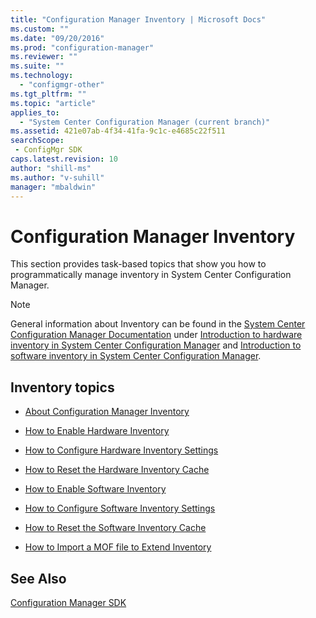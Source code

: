 ```yaml
---
title: "Configuration Manager Inventory | Microsoft Docs"
ms.custom: ""
ms.date: "09/20/2016"
ms.prod: "configuration-manager"
ms.reviewer: ""
ms.suite: ""
ms.technology:
  - "configmgr-other"
ms.tgt_pltfrm: ""
ms.topic: "article"
applies_to:
  - "System Center Configuration Manager (current branch)"
ms.assetid: 421e07ab-4f34-41fa-9c1c-e4685c22f511searchScope: - ConfigMgr SDK
caps.latest.revision: 10
author: "shill-ms"
ms.author: "v-suhill"
manager: "mbaldwin"
---
```

# Configuration Manager Inventory
This section provides task-based topics that show you how to programmatically manage inventory in System Center Configuration Manager.  

> [!NOTE]
>  General information about Inventory can be found in the [System Center Configuration Manager Documentation](https://docs.microsoft.com/sccm/index) under [Introduction to hardware inventory in System Center Configuration Manager](https://docs.microsoft.com/sccm/core/clients/manage/inventory/introduction-to-hardware-inventory) and [Introduction to software inventory in System Center Configuration Manager](https://docs.microsoft.com/sccm/core/clients/manage/inventory/introduction-to-software-inventory).  

## Inventory topics  

-   [About Configuration Manager Inventory](../../../../develop/core/clients/inventory/about-configuration-manager-inventory.md)  

-   [How to Enable Hardware Inventory](../../../../develop/core/clients/inventory/how-to-enable-hardware-inventory.md)  

-   [How to Configure Hardware Inventory Settings](../../../../develop/core/clients/inventory/how-to-configure-hardware-inventory-settings.md)  

-   [How to Reset the Hardware Inventory Cache](../../../../develop/core/clients/inventory/how-to-reset-the-hardware-inventory-cache.md)  

-   [How to Enable Software Inventory](../../../../develop/core/clients/inventory/how-to-enable-software-inventory.md)  

-   [How to Configure Software Inventory Settings](../../../../develop/core/clients/inventory/how-to-configure-software-inventory-settings.md)  

-   [How to Reset the Software Inventory Cache](../../../../develop/core/clients/inventory/how-to-reset-the-software-inventory-cache.md)  

-   [How to Import a MOF file to Extend Inventory](../../../../develop/core/clients/inventory/how-to-import-a-mof-file-to-extend-inventory.md)  

## See Also  
 [Configuration Manager SDK](../../../../develop/core/misc/system-center-configuration-manager-sdk.md)
